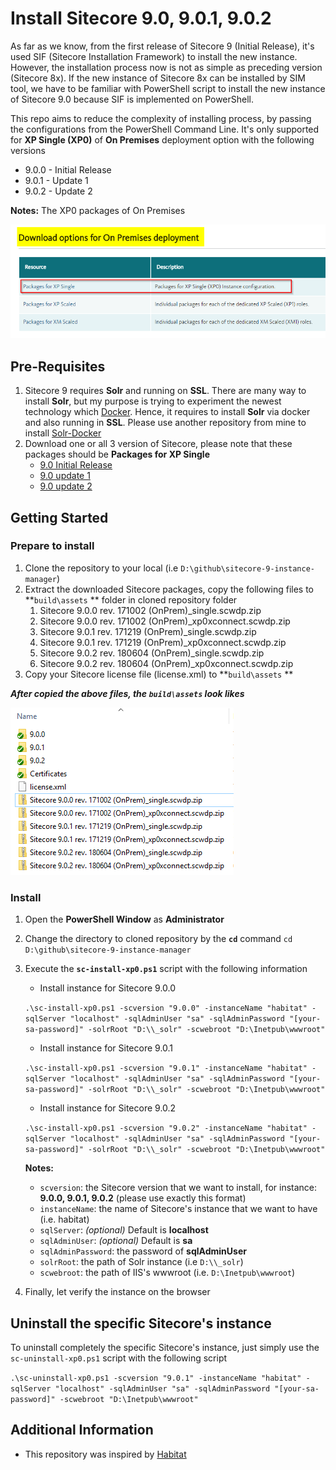 # Install Sitecore 9.0, 9.0.1, 9.0.2

As far as we know, from the first release of Sitecore 9 (Initial Release), it's used SIF (Sitecore Installation Framework) to install the new instance. However, the installation process now is not as simple as preceding version (Sitecore 8x). If the new instance of Sitecore 8x can be installed by SIM tool, we have to be familiar with PowerShell script to install the new instance of Sitecore 9.0 because SIF is implemented on PowerShell.

This repo aims to reduce the complexity of installing process, by passing the configurations from the PowerShell Command Line. It's only supported for **XP Single (XP0)** of **On Premises** deployment option with the following versions

- 9.0.0 - Initial Release
- 9.0.1 - Update 1
- 9.0.2 - Update 2

**Notes:** The XP0 packages of On Premises

![Packages of XP Single (XP0) of On Premises](documents/Sitecore-OnPremises-XP0.png)

## Pre-Requisites

1. Sitecore 9 requires **Solr** and running on **SSL**. There are many way to install **Solr**, but my purpose is trying to experiment the newest technology which [Docker](https://www.docker.com/). Hence, it requires to install **Solr** via docker and also running in **SSL**. Please use another repository from mine to install [Solr-Docker]( https://github.com/kimcu-on-thenet/solr-docker)
2. Download one or all 3 version of Sitecore, please note that these packages should be **Packages for XP Single**
    - [9.0 Initial Release](https://dev.sitecore.net/en/Downloads/Sitecore_Experience_Platform/90/Sitecore_Experience_Platform_90_Initial_Release.aspx)
    - [9.0 update 1](https://dev.sitecore.net/en/Downloads/Sitecore_Experience_Platform/90/Sitecore_Experience_Platform_90_Update1.aspx)
    - [9.0 update 2](https://dev.sitecore.net/en/Downloads/Sitecore_Experience_Platform/90/Sitecore_Experience_Platform_90_Update2.aspx)
    

## Getting Started

### Prepare to install

1. Clone the repository to your local (i.e `D:\github\sitecore-9-instance-manager`)
2. Extract the downloaded Sitecore packages, copy the following files to **`build\assets` ** folder in cloned repository folder
    1. Sitecore 9.0.0 rev. 171002 (OnPrem)_single.scwdp.zip
    2. Sitecore 9.0.0 rev. 171002 (OnPrem)_xp0xconnect.scwdp.zip
    3. Sitecore 9.0.1 rev. 171219 (OnPrem)_single.scwdp.zip
    4. Sitecore 9.0.1 rev. 171219 (OnPrem)_xp0xconnect.scwdp.zip
    5. Sitecore 9.0.2 rev. 180604 (OnPrem)_single.scwdp.zip
    6. Sitecore 9.0.2 rev. 180604 (OnPrem)_xp0xconnect.scwdp.zip
3. Copy your Sitecore license file (license.xml) to **`build\assets` **


**_After copied the above files, the `build\assets` look likes_**

![build/assets](documents/build-assets-folder.png)

### Install

1. Open the **PowerShell Window** as **Administrator**
2. Change the directory to cloned repository by the **`cd`** command
    `cd  D:\github\sitecore-9-instance-manager`
3. Execute the **`sc-install-xp0.ps1`** script with the following information

    - Install instance for Sitecore 9.0.0

    `.\sc-install-xp0.ps1 -scversion "9.0.0" -instanceName "habitat" -sqlServer "localhost" -sqlAdminUser "sa" -sqlAdminPassword "[your-sa-password]" -solrRoot "D:\\_solr" -scwebroot "D:\Inetpub\wwwroot"`
    - Install instance for Sitecore 9.0.1

    `.\sc-install-xp0.ps1 -scversion "9.0.1" -instanceName "habitat" -sqlServer "localhost" -sqlAdminUser "sa" -sqlAdminPassword "[your-sa-password]" -solrRoot "D:\\_solr" -scwebroot "D:\Inetpub\wwwroot"`
    - Install instance for Sitecore 9.0.2
    
    `.\sc-install-xp0.ps1 -scversion "9.0.2" -instanceName "habitat" -sqlServer "localhost" -sqlAdminUser "sa" -sqlAdminPassword "[your-sa-password]" -solrRoot "D:\\_solr" -scwebroot "D:\Inetpub\wwwroot"`


    **Notes:**

    - `scversion`: the Sitecore version that we want to install, for instance: **9.0.0, 9.0.1, 9.0.2** (please use exactly this format)
    - `instanceName`: the name of Sitecore's instance that we want to have (i.e. habitat)
    - `sqlServer`: _(optional)_ Default is **localhost**
    - `sqlAdminUser`: _(optional)_ Default is **sa**
    - `sqlAdminPassword`: the password of **sqlAdminUser**
    - `solrRoot`: the path of Solr instance (i.e `D:\\_solr`)
    - `scwebroot`: the path of IIS's wwwroot (i.e. `D:\Inetpub\wwwroot`)

4. Finally, let verify the instance on the browser

## Uninstall the specific Sitecore's instance

To uninstall completely the specific Sitecore's instance, just simply use the `sc-uninstall-xp0.ps1` script with the following script

`.\sc-uninstall-xp0.ps1 -scversion "9.0.1" -instanceName "habitat" -sqlServer "localhost" -sqlAdminUser "sa" -sqlAdminPassword "[your-sa-password]" -scwebroot "D:\Inetpub\wwwroot"`

## Additional Information

- This repository was inspired by [Habitat](https://github.com/Sitecore/Habitat)